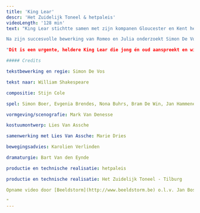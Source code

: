```yaml
---
title: 'King Lear'
descr: 'Het Zuidelijk Toneel & hetpaleis'
videoLength: '128 min'
text: "King Lear stichtte samen met zijn kompanen Gloucester en Kent het Rijk, over de oude grenzen heen. Maar de geest is uit de fles. Het zijn verwarrende tijden. Het Rijk kreunt onder het beleid van een oude mannen-generatie die hardnekkig de eenheid wil bewaren. Een jonge generatie stelt de idealen van het Rijk in vraag: het is buigen of barsten.Wanneer zelfs zijn drie dochters zich tegen de idealen van het Rijk keren, kan de zieke Lear dit ultieme verraad alleen maar persoonlijk nemen. Hij barst. En met hem het Rijk.

Na zijn succesvolle bewerking van Romeo en Julia onderzoekt Simon De Vos de huidige malaise van de Europese Unie aan de hand van King Lear. Hij maakt er een hedendaags, politiek steekspel van over ijdele machthebbers, grote idealen, persoonlijk belang, trouw en verraad.

"Dit is een urgente, heldere King Lear die jong én oud aanspreekt en wil aansporen tot politiek bewustzijn" - Els Van Steenberghe in Knack Focus

##### Credits

tekstbewerking en regie: Simon De Vos

tekst naar: William Shakespeare

compositie: Stijn Cole

spel: Simon Boer, Evgenia Brendes, Nona Buhrs, Bram De Win, Jan Hammenecker, Michaël Pas, Kaspar Schellingerhout, Krisjan Schellingerhout, Jobst Schnibbe, Scarlet Tummers

vormgeving/scenografie: Mark Van Denesse

kostuumontwerp: Lies Van Assche

samenwerking met Lies Van Assche: Marie Dries

bewegingsadvies: Karolien Verlinden

dramaturgie: Bart Van den Eynde

productie en technische realisatie: hetpaleis

productie en technische realisatie: Het Zuidelijk Toneel - Tilburg

Opname video door [Beeldstorm](http://www.beeldstorm.be) o.l.v. Jan Bosteels  

‍"
---
```

